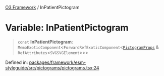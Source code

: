 [O3 Framework](../API.md) / InPatientPictogram

# Variable: InPatientPictogram

> `const` **InPatientPictogram**: `MemoExoticComponent`\<`ForwardRefExoticComponent`\<[`PictogramProps`](../type-aliases/PictogramProps.md) & `RefAttributes`\<`SVGSVGElement`\>\>\>

Defined in: [packages/framework/esm-styleguide/src/pictograms/pictograms.tsx:24](https://github.com/its-kios09/openmrs-esm-core/blob/main/packages/framework/esm-styleguide/src/pictograms/pictograms.tsx#L24)
